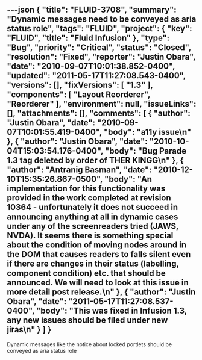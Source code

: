 ---json
{
  "title": "FLUID-3708",
  "summary": "Dynamic messages need to be conveyed as aria status role",
  "tags": "FLUID",
  "project": {
    "key": "FLUID",
    "title": "Fluid Infusion"
  },
  "type": "Bug",
  "priority": "Critical",
  "status": "Closed",
  "resolution": "Fixed",
  "reporter": "Justin Obara",
  "date": "2010-09-07T10:01:38.852-0400",
  "updated": "2011-05-17T11:27:08.543-0400",
  "versions": [],
  "fixVersions": [
    "1.3"
  ],
  "components": [
    "Layout Reorderer",
    "Reorderer"
  ],
  "environment": null,
  "issueLinks": [],
  "attachments": [],
  "comments": [
    {
      "author": "Justin Obara",
      "date": "2010-09-07T10:01:55.419-0400",
      "body": "a11y issue\n"
    },
    {
      "author": "Justin Obara",
      "date": "2010-10-04T15:03:54.176-0400",
      "body": "Bug Parade 1.3 tag deleted by order of THER KINGG\n"
    },
    {
      "author": "Antranig Basman",
      "date": "2010-12-10T15:35:26.867-0500",
      "body": "An implementation for this functionality was provided in the work completed at revision 10364 - unfortunately it does not succeed in announcing anything at all in dynamic cases under any of the screenreaders tried (JAWS, NVDA). It seems there is something special about the condition of moving nodes around in the DOM that causes readers to falls silent even if there are changes in their status (labelling, component condition) etc. that should be announced. We will need to look at this issue in more detail post release.\n"
    },
    {
      "author": "Justin Obara",
      "date": "2011-05-17T11:27:08.537-0400",
      "body": "This was fixed in Infusion 1.3, any new issues should be filed under new jiras\n"
    }
  ]
}
---
Dynamic messages like the notice about locked portlets should be conveyed as aria status role

        